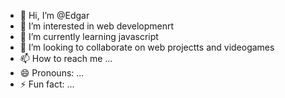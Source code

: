 - 👋 Hi, I’m @Edgar
- 👀 I’m interested in web developmenrt
- 🌱 I’m currently learning javascript
- 💞️ I’m looking to collaborate on web projectts and videogames
- 📫 How to reach me ...
- 😄 Pronouns: ...
- ⚡ Fun fact: ...

<!---
creandoCodigo/creandoCodigo is a ✨ special ✨ repository because its `README.md` (this file) appears on your GitHub profile.
You can click the Preview link to take a look at your changes.
--->

